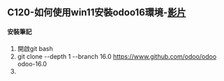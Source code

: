 ## C120-如何使用win11安裝odoo16環境-[影片](https://www.youtube.com/watch?v=Uskr6rm0P9Y&t=2s)
#### 安裝筆記
1. 開啟git bash
2. git clone --depth 1 --branch 16.0 https://www.github.com/odoo/odoo odoo-16.0
3. 
